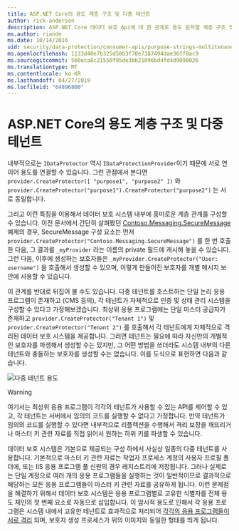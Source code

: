 ```yaml
---
title: ASP.NET Core의 용도 계층 구조 및 다중 테넌트
author: rick-anderson
description: ASP.NET Core 데이터 보호 Api에 대 한 관계로 용도 문자열 계층 구조 및 다중 테 넌 트에 알아봅니다.
ms.author: riande
ms.date: 10/14/2016
uid: security/data-protection/consumer-apis/purpose-strings-multitenancy
ms.openlocfilehash: 1133d40e7b325d58b3f70e7387494dae36ff8ac9
ms.sourcegitcommit: 5b0eca8c21550f95de3bb21096bd4fd4d9098026
ms.translationtype: MT
ms.contentlocale: ko-KR
ms.lasthandoff: 04/27/2019
ms.locfileid: "64896800"
---
```

# <a name="purpose-hierarchy-and-multi-tenancy-in-aspnet-core"></a>ASP.NET Core의 용도 계층 구조 및 다중 테넌트

내부적으로는 `IDataProtector` 역시 `IDataProtectionProvider`이기 때문에 서로 연이어 용도를 연결할 수 있습니다. 그런 관점에서 본다면 `provider.CreateProtector([ "purpose1", "purpose2" ])` 와 `provider.CreateProtector("purpose1").CreateProtector("purpose2")` 는 서로 동일합니다.

그리고 이런 특징을 이용해서 데이터 보호 시스템 내부에 흥미로운 계층 관계를 구성할 수 있습니다. 이전 문서에서 간단히 살펴봤던 [Contoso.Messaging.SecureMessage](xref:security/data-protection/consumer-apis/purpose-strings#data-protection-contoso-purpose) 예제의 경우, SecureMessage 구성 요소는 먼저 `provider.CreateProtector("Contoso.Messaging.SecureMessage")` 를 한 번 호출한 다음, 그 결과를 `_myProvider` 라는 이름의 private 필드에 캐시해 놓을 수 있습니다. 그런 다음, 이후에 생성하는 보호자들은 `_myProvider.CreateProtector("User: username")` 을 호출해서 생성할 수 있으며, 이렇게 만들어진 보호자를 개별 메시지 보안에 사용할 수 있습니다.

이 관계를 반대로 뒤집어 볼 수도 있습니다. 다중 테넌트를 호스트하는 단일 논리 응용 프로그램이 존재하고 (CMS 등의), 각 테넌트가 자체적으로 인증 및 상태 관리 시스템을 구성할 수 있다고 가정해보겠습니다. 최상위 응용 프로그램에는 단일 마스터 공급자가 존재하고 `provider.CreateProtector("Tenant 1")` 및 `provider.CreateProtector("Tenant 2")` 를 호출해서 각 테넌트에게 자체적으로 격리된 데이터 보호 시스템을 제공합니다. 그러면 테넌트는 필요에 따라 자신만의 개별적인 보호자를 파생해서 생성할 수는 있지만, 그 어떤 방법을 쓰더라도 시스템 내부의 다른 테넌트와 충돌하는 보호자를 생성할 수는 없습니다. 이를 도식으로 표현하면 다음과 같습니다.

![다중 테넌트 용도](purpose-strings-multitenancy/_static/purposes-multi-tenancy.png)

>[!WARNING]
> 여기서는 최상위 응용 프로그램이 각각의 테넌트가 사용할 수 있는 API를 제어할 수 있고, 각 테넌트는 서버에서 임의의 코드를 실행할 수 없다고 가정합니다. 만약 테넌트가 임의의 코드를 실행할 수 있다면 내부적으로 리플렉션을 수행해서 격리 보장을 깨뜨리거나 마스터 키 관련 자료를 직접 읽어서 원하는 하위 키를 파생할 수 있습니다.

데이터 보호 시스템은 기본으로 제공되는 구성 하에서 사실상 일종의 다중 테넌트를 사용합니다. 기본적으로 마스터 키 관련 자료는 작업자 프로세스 계정의 사용자 프로필 폴더에, 또는 IIS 응용 프로그램 풀 신원의 경우 레지스트리에 저장됩니다. 그러나 실제로는 단일 계정으로 여러 개의 응용 프로그램들을 실행하는 것이 일반적이므로 결과적으로 해당하는 모든 응용 프로그램들이 마스터 키 관련 자료를 공유하게 됩니다. 이런 문제점을 해결하기 위해서 데이터 보호 시스템은 응용 프로그램별로 고유한 식별자를 전체 용도 체인의 첫 번째 요소로 자동으로 삽입합니다. 이 암시적 용도로 인해서 각 응용 프로그램은 시스템 내에서 고유한 테넌트로 효과적으로 처리되어 [각각의 응용 프로그램들이 서로 격리](xref:security/data-protection/configuration/overview#per-application-isolation) 되며, 보호자 생성 프로세스가 위의 이미지와 동일한 형태를 띄게 됩니다.
